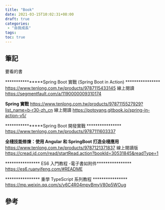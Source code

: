 ```yaml
---
title: "Book"
date: 2021-03-15T10:02:31+08:00
draft: true
categories:
 - "自我成長"
tags:
toc: true
---
```


## 筆記
要看的書
<!-- 簡介 -->
<!--more-->

****************Spring Boot 實戰 (Spring Boot in Action) ****************
https://www.tenlong.com.tw/products/9787115433145
線上閱讀
https://segmentfault.com/a/1190000009310174

****************Spring 實戰****************
https://www.tenlong.com.tw/products/9787115527929?list_name=b-r30-zh_cn
線上閱讀
https://potoyang.gitbook.io/spring-in-action-v5/

****************Spring Boot 開發實戰 ****************
https://www.tenlong.com.tw/products/9787111603337

****************全棧技能修煉：使用 Angular 和 SpringBoot 打造全棧應用****************
https://www.tenlong.com.tw/products/9787121371837
線上閱讀版
https://cread.jd.com/read/startRead.action?bookId=30531845&readType=1

**************** ES6 入門教程 -電子書如附件****************
https://es6.ruanyifeng.com/#README

**************** 重學 TypeScript 系列教程 ****************
https://mp.weixin.qq.com/s/y6C4R04mpvBmyV80p5WOug




## 參考
